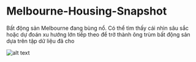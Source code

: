 # Melbourne-Housing-Snapshot

Bất động sản Melbourne đang bùng nổ. Có thể tìm thấy cái nhìn sâu sắc hoặc dự đoán xu hướng lớn tiếp theo để trở thành ông trùm bất động sản dựa trên tập dữ liệu đã cho

![alt text](https://drive.google.com/file/d/1aoPPJBYNtYEVNsBHhHgzhTvbEOPIm2e8/view?usp=sharing)
